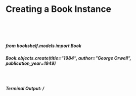 <h1>Creating a Book Instance<h1>
<br>
<h5>from bookshelf.models import Book<h5>
<h5>Book.objects.create(title="1984", author="George Orwell", publication_year=1949)<h5>
<br>
<h5>Terminal Output: /<Book:  Title: 1984, Author: George Orwell, Publication Date: 1949/><h5>

